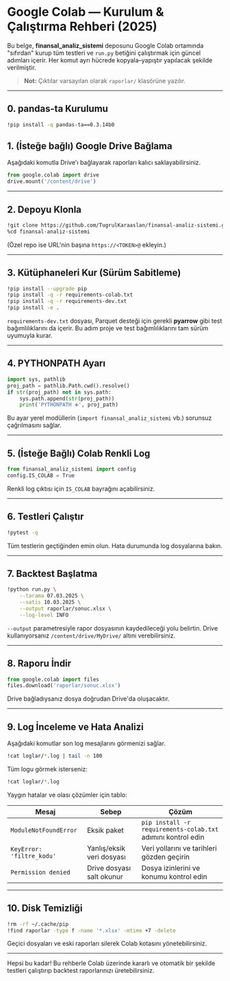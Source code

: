 # Google Colab — Kurulum & Çalıştırma Rehberi (2025)

Bu belge, **finansal_analiz_sistemi** deposunu Google Colab ortamında
"sıfırdan" kurup tüm testleri ve `run.py` betiğini çalıştırmak için güncel
adımları içerir. Her komut ayrı hücrede kopyala–yapıştır yapılacak şekilde
verilmiştir.

> **Not:** Çıktılar varsayılan olarak `raporlar/` klasörüne yazılır.

---

## 0. pandas-ta Kurulumu
```bash
!pip install -q pandas-ta==0.3.14b0
```

## 1. (İsteğe bağlı) Google Drive Bağlama
Aşağıdaki komutla Drive'ı bağlayarak raporları kalıcı saklayabilirsiniz.
```python
from google.colab import drive
drive.mount('/content/drive')
```

---

## 2. Depoyu Klonla
```bash
!git clone https://github.com/TugrulKaraaslan/finansal-analiz-sistemi.git
%cd finansal-analiz-sistemi
```
(Özel repo ise URL'nin başına `https://<TOKEN>@` ekleyin.)

---

## 3. Kütüphaneleri Kur (Sürüm Sabitleme)
```bash
!pip install --upgrade pip
!pip install -q -r requirements-colab.txt
!pip install -q -r requirements-dev.txt
!pip install -e .
```
`requirements-dev.txt` dosyası, Parquet desteği için gerekli **pyarrow** gibi test
bağımlılıklarını da içerir. Bu adım proje ve test bağımlılıklarını tam sürüm
uyumuyla kurar.

---

## 4. PYTHONPATH Ayarı
```python
import sys, pathlib
proj_path = pathlib.Path.cwd().resolve()
if str(proj_path) not in sys.path:
    sys.path.append(str(proj_path))
    print('PYTHONPATH ➕', proj_path)
```
Bu ayar yerel modüllerin (`import finansal_analiz_sistemi` vb.) sorunsuz
çağrılmasını sağlar.

---

## 5. (İsteğe Bağlı) Colab Renkli Log
```python
from finansal_analiz_sistemi import config
config.IS_COLAB = True
```
Renkli log çıktısı için `IS_COLAB` bayrağını açabilirsiniz.

---

## 6. Testleri Çalıştır
```bash
!pytest -q
```
Tüm testlerin geçtiğinden emin olun. Hata durumunda log dosyalarına bakın.

---

## 7. Backtest Başlatma
```bash
!python run.py \
    --tarama 07.03.2025 \
    --satis 10.03.2025 \
    --output raporlar/sonuc.xlsx \
    --log-level INFO
```
`--output` parametresiyle rapor dosyasının kaydedileceği yolu belirtin.
Drive kullanıyorsanız `/content/drive/MyDrive/` altını verebilirsiniz.

---

## 8. Raporu İndir
```python
from google.colab import files
files.download('raporlar/sonuc.xlsx')
```
Drive bağladıysanız dosya doğrudan Drive'da oluşacaktır.

---

## 9. Log İnceleme ve Hata Analizi
Aşağıdaki komutlar son log mesajlarını görmenizi sağlar.
```bash
!cat loglar/*.log | tail -n 100
```
Tüm logu görmek isterseniz:
```bash
!cat loglar/*.log
```
Yaygın hatalar ve olası çözümler için tablo:

| Mesaj | Sebep | Çözüm |
|-------|-------|-------|
| `ModuleNotFoundError` | Eksik paket | `pip install -r requirements-colab.txt` adımını kontrol edin |
| `KeyError: 'filtre_kodu'` | Yanlış/eksik veri dosyası | Veri yollarını ve tarihleri gözden geçirin |
| `Permission denied` | Drive dosyası salt okunur | Dosya izinlerini ve konumu kontrol edin |

---

## 10. Disk Temizliği
```bash
!rm -rf ~/.cache/pip
!find raporlar -type f -name '*.xlsx' -mtime +7 -delete
```
Geçici dosyaları ve eski raporları silerek Colab kotasını yönetebilirsiniz.

---

Hepsi bu kadar! Bu rehberle Colab üzerinde kararlı ve otomatik bir şekilde
testleri çalıştırıp backtest raporlarınızı üretebilirsiniz.
